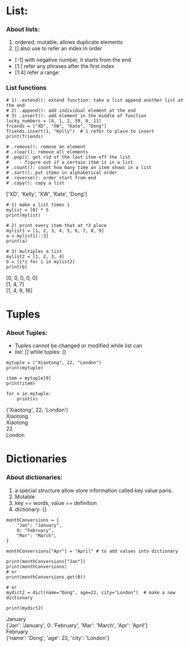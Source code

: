 # List: 
### About lists:
1) ordered, mutable, allows duplicate elements
2) [] also use to refer an index in order
* [-1] with negative number, it starts from the end
* [1:] refer any phrases after the first index
* [1:4] refer a range


### List functions
```Shell
# 1) .extend(): extend function: take a list append another list at the end
# 2) .append(): add individual element at the end
# 3) .insert(): add element in the middle of function
lucky_numbers = [4, 1, 2, 59, 0, 11]
friends = ["XD", "XW", "Kate", "Dong"]
friends.insert(1, "Kelly")  # 1 refer to place to insert
print(friends)

# .remove(): remove an element
# .clear(): remove all elements
# .pop(): get rid of the last item off the list
#    - figure out if a certain item is in a list
# .count(): count how many time an item shows in a list
# .sort(): put items in alphabetical order
# .reverse(): order start from end
# .copy(): copy a list
```
['XD', 'Kelly', 'XW', 'Kate', 'Dong']

```Shell
# 1) make a list times i
mylist = [0] * 5
print(mylist)

# 2) print every item that at *3 place
mylist1 = [1, 2, 3, 4, 5, 6, 7, 8, 9]
a = mylist1[::3]
print(a)

# 3) multiples a list
mylist2 = [1, 2, 3, 4]
b = [i*i for i in mylist2]
print(b)
```
[0, 0, 0, 0, 0]
<br>[1, 4, 7]
<br>[1, 4, 9, 16]


# Tuples
### About Tuples:
* Tuples cannot be changed or modified while list can
* list: [] while tuples: ()
```Shell
mytuple = ("Xiaotong", 22, "London")
print(mytuple)

item = mytuple[0]
print(item)

for x in mytuple:
    print(x)
```
('Xiaotong', 22, 'London')
<br>Xiaotong
<br>Xiaotong
<br>22
<br>London

# Dictionaries
### About dictionaries:
1. a special structure allow store information called key value paris.
2. Mutable
3. key == words, value == definition
4. dictionary: {}

```Shell
monthConversions = {
    "Jan": "January",
    0: "February",
    "Mar": "March",
}

monthConversions["Apr"] = "April" # to add values into dictionary

print(monthConversions["Jan"])
print(monthConversions)
# or
print(monthConversions.get(0))

# or
mydict2 = dict(name="Dong", age=22, city="London")  # make a new dictionary

print(mydict2)
```
January
<br>{'Jan': 'January', 0: 'February', 'Mar': 'March', 'Apr': 'April'}
<br>February
<br>{'name': 'Dong', 'age': 22, 'city': 'London'}
